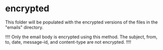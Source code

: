 # encrypted
This folder will be populated with the encrypted versions of the files in the "emails" directory.

‼️‼️ Only the email body is encrypted using this method. The subject, from, to, date, message-id, and content-type are not encrypted. ‼️‼️
